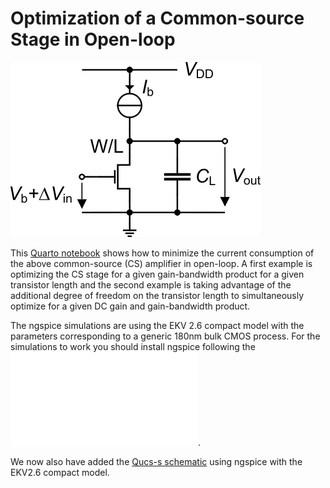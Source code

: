 # Optimization of a Common-source Stage in Open-loop

![CS OL Amplifier](/Amplifiers/Basic/CS%20OL%20Optimization/Figures/CS_OL_schematic.png)

This [Quarto notebook](/Amplifiers/Basic/CS%20OL%20Optimization/CS_OL_optimization_with_CF.pdf) shows how to minimize the current consumption of the above common-source (CS) amplifier in open-loop. A first example is optimizing the CS stage for a given gain-bandwidth product for a given transistor length and the second example is taking advantage of the additional degree of freedom on the transistor length to simultaneously optimize for a given DC gain and gain-bandwidth product.

The ngspice simulations are using the EKV 2.6 compact model with the parameters corresponding to a generic 180nm bulk CMOS process. For the simulations to work you should install ngspice following the ![ngspice installation instructions](/ngspice_installation.md).

We now also have added the [Qucs-s schematic](/Amplifiers/Basic/CS%20CL%20Optimization/Simulations/qucs-s/README.md) using ngspice with the EKV2.6 compact model.
